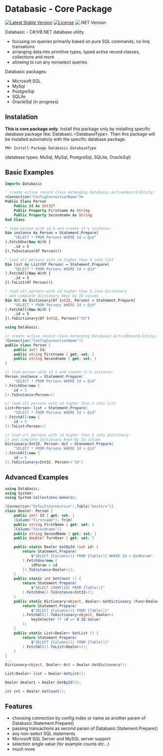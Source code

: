 # Databasic - Core Package

[![Latest Stable Version](https://img.shields.io/badge/Stable-v1.1.0-brightgreen.svg?style=plastic)](https://github.com/databasic-net/databasic-core/releases)
[![License](https://img.shields.io/badge/Licence-BSD3-brightgreen.svg?style=plastic)](https://raw.githubusercontent.com/databasic-net/databasic-core/master/LICENCE.md)
![.NET Version](https://img.shields.io/badge/.NET->=4.0-brightgreen.svg?style=plastic)

 Databasic - C#/VB.NET database utility
 - focusing on queries primarily based on pure SQL commands, no linq transations
- arranging data into primitive types, typed active record classes, collections and more
- allowing to run any nonselect queries

Databasic packages:
- Microsoft SQL
- MySql
- PostgreSql
- SQLite
- OracleSql (in progress)

## Instalation
**This is core package only**. Install this package only by installing specific database package like: Databasic.&#60;DatabaseType&#62;. Then this package will be installed automaticly with the specific database package.
```nuget
PM> Install-Package Databasic.DatabaseType
```
(database types: MsSql, MySql, PostgreSql, SQLite, OracleSql)



## Basic Examples
```vb
Imports Databasic

' create active record class extending Databasic.ActiveRecord.Entity:
<Connection("ConfigConnectionName")>
Public Class Person
    Public Id As Int32?
    Public Property Firstname As String
    Public Property Secondname As String
End Class

' load person with id 5 and create it's instance:
Dim instance As Person = Statement.Prepare(
    "SELECT * FROM Persons WHERE Id = @id"
).FetchOne(New With {
    .id = 5
}).ToInstance(Of Person)()

' load all persons with id higher than 5 into list
Dim list As List(Of Person) = Statement.Prepare(
    "SELECT * FROM Persons WHERE Id > @id"
).FetchAll(New With {
    .id = 5
}).ToList(Of Person)()

' load all persons with id higher than 5 into dictionary
' and complete dictionary keys by Id column
Dim dct As Dictionary(Of Int32, Person) = Statement.Prepare(
    "SELECT * FROM Persons WHERE Id > @id"
).FetchAll(New With {
    .id = 5
}).ToDictionary(Of Int32, Person)("Id")
```

```cs
using Databasic;

// create active record class extending Databasic.ActiveRecord.Entity:
[Connection("ConfigConnectionName")]
public class Person {
    public int? Id;
    public string Firstname { get; set; }
    public string Secondname { get; set; }
}

// load person with id 5 and create it's instance:
Person instance = Statement.Prepare(
    "SELECT * FROM Persons WHERE Id = @id"
).FetchOne(new {
    id = 5
}).ToInstance<Person>()

// load all persons with id higher than 5 into list
List<Person> list = Statement.Prepare(
    "SELECT * FROM Persons WHERE Id > @id"
).FetchAll(new {
    id = 5
}).ToList<Person>()

// load all persons with id higher than 5 into dictionary
// and complete dictionary keys by Id column
Dictionary<Int32, Person> dct = Statement.Prepare(
    "SELECT * FROM Persons WHERE Id > @id"
).FetchAll(new {
    id = 5
}).ToDictionary<Int32, Person>("Id")
```

## Advanced Examples
```cs
using Databasic;
using System;
using System.Collections.Generic;

[Connection("DefaultConnection"),Table("Dealers")]
class Dealer: Person {
	public int? Id { get; set; }
	[Column("Firstname"), Trim]
	public string FirstName { get; set; }
	[Column("Secondname")]
	public string SecondName { get; set; }
	public double? TurnOver { get; set; }

	public static Dealer GetById (int id) {
		return Statement.Prepare(
			$"SELECT {Columns()} FROM {Table()} WHERE Id = @idParam"
		).FetchOne(new {
			idParam = id
		}).ToInstance<Dealer>();
	}
	public static int GetCount () {
		return Statement.Prepare(
			$"SELECT COUNT(Id) FROM {Table()}"
		).FetchOne().ToInstance<Int32>();
	}
	public static Dictionary<object, Dealer> GetDictionary (Func<Dealer, object> keySelector = null) {
		return Statement.Prepare(
			$"SELECT {Columns()} FROM {Table()}"
		).FetchAll().ToDictionary<object, Dealer>(
			keySelector ?? (d => d.Id.Value)
		);
	}
	public static List<Dealer> GetList () {
		return Statement.Prepare(
			$"SELECT {Columns()} FROM {Table()}"
		).FetchAll().ToList<Dealer>();
	}
}
...
Dictionary<object, Dealer> dct = Dealer.GetDictionary();

List<Dealer> list = Dealer.GetList();

Dealer dealer1 = Dealer.GetById(3);

int cnt = Dealer.GetCount();
```

## Features
- choosing connection by config index or name as another param of Databasic.Statement.Prepare()
- passing transactions as second param of Databasic.Statement.Prepare()
- any non-select SQL statements
- Microsoft SQL Server and MySQL server support
- selection single value (for example counts etc...)
- much more
